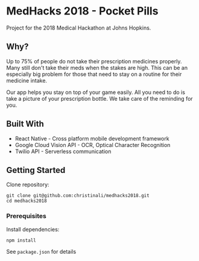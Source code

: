 # MedHacks 2018 - Pocket Pills

Project for the 2018 Medical Hackathon at Johns Hopkins. 

## Why?

Up to 75% of people do not take their prescription medicines properly. Many still don't take their meds when the stakes are high. This can be an especially big problem for those that need to stay on a routine for their medicine intake. 

Our app helps you stay on top of your game easily. All you need to do is take a picture of your prescription bottle. We take care of the reminding for you.

## Built With

* React Native - Cross platform mobile development framework
* Google Cloud Vision API - OCR, Optical Character Recognition
* Twilio API - Serverless communication 

## Getting Started

Clone repository: 

```
git clone git@github.com:christinali/medhacks2018.git
cd medhacks2018
```

### Prerequisites

Install dependencies:

```
npm install
```

See `package.json` for details
